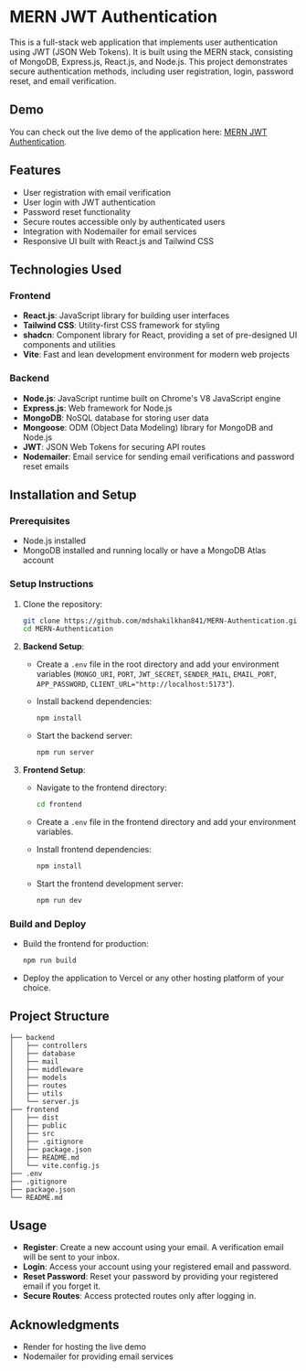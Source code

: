 # MERN JWT Authentication

This is a full-stack web application that implements user authentication using JWT (JSON Web Tokens). It is built using the MERN stack, consisting of MongoDB, Express.js, React.js, and Node.js. This project demonstrates secure authentication methods, including user registration, login, password reset, and email verification.

## Demo

You can check out the live demo of the application here: [MERN JWT Authentication](https://mern-authentication-ix18.onrender.com/).

## Features

- User registration with email verification
- User login with JWT authentication
- Password reset functionality
- Secure routes accessible only by authenticated users
- Integration with Nodemailer for email services
- Responsive UI built with React.js and Tailwind CSS

## Technologies Used

### Frontend

- **React.js**: JavaScript library for building user interfaces
- **Tailwind CSS**: Utility-first CSS framework for styling
- **shadcn**: Component library for React, providing a set of pre-designed UI components and utilities
- **Vite**: Fast and lean development environment for modern web projects

### Backend

- **Node.js**: JavaScript runtime built on Chrome's V8 JavaScript engine
- **Express.js**: Web framework for Node.js
- **MongoDB**: NoSQL database for storing user data
- **Mongoose**: ODM (Object Data Modeling) library for MongoDB and Node.js
- **JWT**: JSON Web Tokens for securing API routes
- **Nodemailer**: Email service for sending email verifications and password reset emails

## Installation and Setup

### Prerequisites

- Node.js installed
- MongoDB installed and running locally or have a MongoDB Atlas account

### Setup Instructions

1. Clone the repository:

    ```bash
    git clone https://github.com/mdshakilkhan841/MERN-Authentication.git
    cd MERN-Authentication
    ```

2. **Backend Setup**:

    - Create a `.env` file in the root directory and add your environment variables (`MONGO_URI`, `PORT`, `JWT_SECRET`, `SENDER_MAIL`, `EMAIL_PORT`, `APP_PASSWORD`, `CLIENT_URL="http://localhost:5173"`).
    - Install backend dependencies:

        ```bash
        npm install
        ```

    - Start the backend server:

        ```bash
        npm run server
        ```

3. **Frontend Setup**:

    - Navigate to the frontend directory:

        ```bash
        cd frontend
        ```

    - Create a `.env` file in the frontend directory and add your environment variables.
    - Install frontend dependencies:

        ```bash
        npm install
        ```

    - Start the frontend development server:

        ```bash
        npm run dev
        ```

### Build and Deploy

- Build the frontend for production:

    ```bash
    npm run build
    ```

- Deploy the application to Vercel or any other hosting platform of your choice.

## Project Structure

```plaintext
├── backend
│   ├── controllers
│   ├── database
│   ├── mail
│   ├── middleware
│   ├── models
│   ├── routes
│   ├── utils
│   └── server.js
├── frontend
│   ├── dist
│   ├── public
│   ├── src
│   ├── .gitignore
│   ├── package.json
│   ├── README.md
│   └── vite.config.js
├── .env
├── .gitignore
├── package.json
└── README.md
```

## Usage

- **Register**: Create a new account using your email. A verification email will be sent to your inbox.
- **Login**: Access your account using your registered email and password.
- **Reset Password**: Reset your password by providing your registered email if you forget it.
- **Secure Routes**: Access protected routes only after logging in.

## Acknowledgments
- Render for hosting the live demo
- Nodemailer for providing email services
